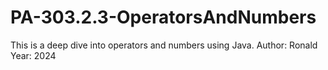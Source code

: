 # PA-303.2.3-OperatorsAndNumbers
This is a deep dive into operators and numbers using Java.
Author: Ronald
Year: 2024
